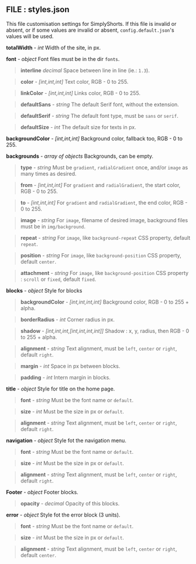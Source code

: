 ## FILE : styles.json
This file customisation settings for SimplyShorts.
If this file is invalid or absent, or if some values are invalid or absent, `config.default.json`'s values will be used.

**totalWidth** - *int* Width of the site, in px.

**font** - *object*	Font files must be in the dir `fonts`.

>**interline** *decimal* Space between line in line (ie.: `1.3`).

>**color** - *[int,int,int]* 	Text color, RGB - 0 to 255.

>**linkColor** - *[int,int,int]* 	Links color, RGB - 0 to 255.

>**defaultSans** - *string* 	The default Serif font, without the extension.

>**defaultSerif** - *string* The default font type, must be `sans` or `serif`.

>**defaultSize** - *int* The default size for texts in px.

**backgroundColor** - *[int,int,int]* Background color, fallback too, RGB - 0 to 255.

**backgrounds** - *array of objects*	Backgrounds, can be empty.

>**type** - *string* Must be `gradient`, `radialGradient` once, and/or `image` as many times as desired.

>**from** - *[int,int,int]* For `gradient` and `radialGradient`, the start color, RGB - 0 to 255.

>**to** - *[int,int,int]* For `gradient` and `radialGradient`, the end color, RGB - 0 to 255.

>**image** - *string* For `image`, filename of desired image, background files must be in `img/background`.

>**repeat** - *string* For `image`, like `background-repeat` CSS property, default `repeat`.

>**position** - *string* For `image`, like `background-position` CSS property, default `center`.

>**attachment** - *string* For `image`, like `background-position` CSS property : `scroll` or `fixed`, default `fixed`.

**blocks** - *object* Style for blocks

>**backgroundColor** - *[int,int,int,int]* Background color, RGB - 0 to 255 + alpha.

>**borderRadius** - *int* Corner radius in px.

>**shadow** - *[int,int,int,[int,int,int,int]]* Shadow : x, y, radius, then RGB - 0 to 255 + alpha.

>**alignment** - *string* Text alignment, must be `left`, `center` or `right`, default `right`.

>**margin** - *int* Space in px between blocks.

>**padding** - *int* Intern margin in blocks.

**title** - *object* Style for title on the home page.

>**font** - *string* Must be the font name or `default`.

>**size** - *int* Must be the size in px or `default`.

>**alignment** - *string* Text alignment, must be `left`, `center` or `right`, default `right`.

**navigation** - *object* Style fot the navigation menu.

>**font** - *string* Must be the font name or `default`.

>**size** - *int* Must be the size in px or `default`.

>**alignment** - *string* Text alignment, must be `left`, `center` or `right`, default `right`.

**Footer** - *object* Footer blocks.

>**opacity** - *decimal* Opacity of this blocks.

**error** - *object* Style fot the error block (3 units).

>**font** - *string* Must be the font name or `default`.

>**size** - *int* Must be the size in px or `default`.

>**alignment** - *string* Text alignment, must be `left`, `center` or `right`, default `center`.